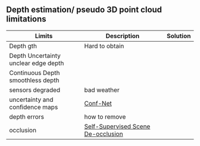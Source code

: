 <!-- CSS -->
<link rel="stylesheet" style="text/css" href="../styles.css">
<!--     -->

## Depth estimation/ pseudo 3D point cloud limitations

| Limits | Description | Solution |
| -- | -- | -- |
| Depth gth | Hard to obtain | |  |
| Depth Uncertainty <br/> unclear edge depth  | | |
| Continuous Depth<br/> smoothless depth   | | |
| sensors degraded | bad weather  | |
| uncertainty and confidence maps | [Conf-Net](https://github.com/hekmak/Conf-net) | |
| depth errors | how to remove   | |
| occlusion | [Self-Supervised Scene De-occlusion](https://arxiv.org/abs/2004.02788) | 
